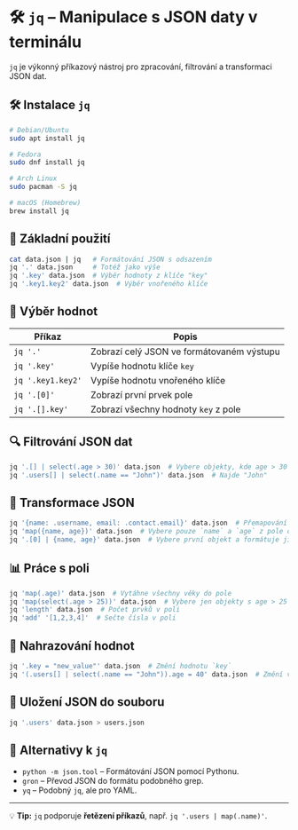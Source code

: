 # 🛠 `jq` – Manipulace s JSON daty v terminálu

`jq` je výkonný příkazový nástroj pro zpracování, filtrování a transformaci JSON dat.

## 🛠 Instalace `jq`
```bash
# Debian/Ubuntu
sudo apt install jq

# Fedora
sudo dnf install jq

# Arch Linux
sudo pacman -S jq

# macOS (Homebrew)
brew install jq
```

## 📖 Základní použití
```bash
cat data.json | jq   # Formátování JSON s odsazením
jq '.' data.json     # Totéž jako výše
jq '.key' data.json  # Výběr hodnoty z klíče "key"
jq '.key1.key2' data.json  # Výběr vnořeného klíče
```

## 🎯 Výběr hodnot
| Příkaz | Popis |
|--------|-------|
| `jq '.'` | Zobrazí celý JSON ve formátovaném výstupu |
| `jq '.key'` | Vypíše hodnotu klíče `key` |
| `jq '.key1.key2'` | Vypíše hodnotu vnořeného klíče |
| `jq '.[0]'` | Zobrazí první prvek pole |
| `jq '.[].key'` | Zobrazí všechny hodnoty `key` z pole |

## 🔍 Filtrování JSON dat
```bash
jq '.[] | select(.age > 30)' data.json  # Vybere objekty, kde age > 30
jq '.users[] | select(.name == "John")' data.json  # Najde "John"
```

## 🔄 Transformace JSON
```bash
jq '{name: .username, email: .contact.email}' data.json  # Přemapování klíčů
jq 'map({name, age})' data.json  # Vybere pouze `name` a `age` z pole objektů
jq '.[0] | {name, age}' data.json  # Vybere první objekt a formátuje jinak
```

## 📊 Práce s poli
```bash
jq 'map(.age)' data.json  # Vytáhne všechny věky do pole
jq 'map(select(.age > 25))' data.json  # Vybere jen objekty s age > 25
jq 'length' data.json  # Počet prvků v poli
jq 'add' '[1,2,3,4]'  # Sečte čísla v poli
```

## 📝 Nahrazování hodnot
```bash
jq '.key = "new_value"' data.json  # Změní hodnotu `key`
jq '(.users[] | select(.name == "John")).age = 40' data.json  # Změní věk Johna
```

## 📂 Uložení JSON do souboru
```bash
jq '.users' data.json > users.json
```

## 🔄 Alternativy k `jq`
- `python -m json.tool` – Formátování JSON pomocí Pythonu.
- `gron` – Převod JSON do formátu podobného grep.
- `yq` – Podobný `jq`, ale pro YAML.

---
💡 **Tip:** `jq` podporuje **řetězení příkazů**, např. `jq '.users | map(.name)'`.
